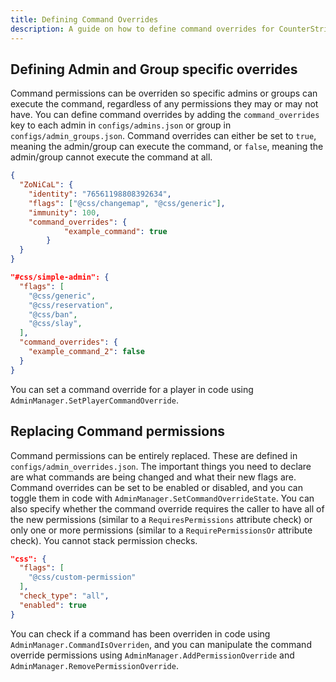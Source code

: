 ```yaml
---
title: Defining Command Overrides
description: A guide on how to define command overrides for CounterStrikeSharp.
---
```


## Defining Admin and Group specific overrides

Command permissions can be overriden so specific admins or groups can execute the command, regardless of any permissions they may or may not have. You can define command overrides by adding the `command_overrides` key to each admin in `configs/admins.json` or group in `configs/admin_groups.json`. Command overrides can either be set to `true`, meaning the admin/group can execute the command, or `false`, meaning the admin/group cannot execute the command at all.

```json
{
  "ZoNiCaL": {
    "identity": "76561198808392634",
    "flags": ["@css/changemap", "@css/generic"],
    "immunity": 100,
    "command_overrides": {
			"example_command": true
		}
  }
}
```

```json
"#css/simple-admin": {
  "flags": [
    "@css/generic",
    "@css/reservation",
    "@css/ban",
    "@css/slay",
  ],
  "command_overrides": {
    "example_command_2": false
  }
}
```

You can set a command override for a player in code using `AdminManager.SetPlayerCommandOverride`.

## Replacing Command permissions

Command permissions can be entirely replaced. These are defined in `configs/admin_overrides.json`. The important things you need to declare are what commands are being changed and what their new flags are. Command overrides can be set to be enabled or disabled, and you can toggle them in code with `AdminManager.SetCommandOverrideState`. You can also specify whether the command override requires the caller to have all of the new permissions (similar to a `RequiresPermissions` attribute check) or only one or more permissions (similar to a `RequirePermissionsOr` attribute check). You cannot stack permission checks. 

```json
"css": {
  "flags": [
    "@css/custom-permission"
  ],
  "check_type": "all",
  "enabled": true
}
```

You can check if a command has been overriden in code using `AdminManager.CommandIsOverriden`, and you can manipulate the command override permissions using `AdminManager.AddPermissionOverride` and `AdminManager.RemovePermissionOverride`.
